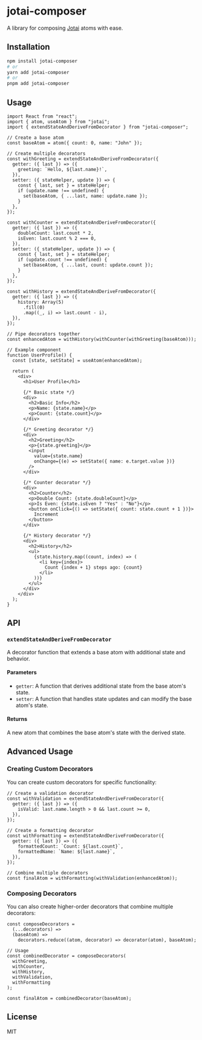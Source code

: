 <!-- @format -->

# jotai-composer

A library for composing [Jotai](https://jotai.org/) atoms with ease.

## Installation

```bash
npm install jotai-composer
# or
yarn add jotai-composer
# or
pnpm add jotai-composer
```

## Usage

```tsx
import React from "react";
import { atom, useAtom } from "jotai";
import { extendStateAndDeriveFromDecorator } from "jotai-composer";

// Create a base atom
const baseAtom = atom({ count: 0, name: "John" });

// Create multiple decorators
const withGreeting = extendStateAndDeriveFromDecorator({
  getter: ({ last }) => ({
    greeting: `Hello, ${last.name}!`,
  }),
  setter: ({ stateHelper, update }) => {
    const { last, set } = stateHelper;
    if (update.name !== undefined) {
      set(baseAtom, { ...last, name: update.name });
    }
  },
});

const withCounter = extendStateAndDeriveFromDecorator({
  getter: ({ last }) => ({
    doubleCount: last.count * 2,
    isEven: last.count % 2 === 0,
  }),
  setter: ({ stateHelper, update }) => {
    const { last, set } = stateHelper;
    if (update.count !== undefined) {
      set(baseAtom, { ...last, count: update.count });
    }
  },
});

const withHistory = extendStateAndDeriveFromDecorator({
  getter: ({ last }) => ({
    history: Array(5)
      .fill(0)
      .map((_, i) => last.count - i),
  }),
});

// Pipe decorators together
const enhancedAtom = withHistory(withCounter(withGreeting(baseAtom)));

// Example component
function UserProfile() {
  const [state, setState] = useAtom(enhancedAtom);

  return (
    <div>
      <h1>User Profile</h1>

      {/* Basic state */}
      <div>
        <h2>Basic Info</h2>
        <p>Name: {state.name}</p>
        <p>Count: {state.count}</p>
      </div>

      {/* Greeting decorator */}
      <div>
        <h2>Greeting</h2>
        <p>{state.greeting}</p>
        <input
          value={state.name}
          onChange={(e) => setState({ name: e.target.value })}
        />
      </div>

      {/* Counter decorator */}
      <div>
        <h2>Counter</h2>
        <p>Double Count: {state.doubleCount}</p>
        <p>Is Even: {state.isEven ? "Yes" : "No"}</p>
        <button onClick={() => setState({ count: state.count + 1 })}>
          Increment
        </button>
      </div>

      {/* History decorator */}
      <div>
        <h2>History</h2>
        <ul>
          {state.history.map((count, index) => (
            <li key={index}>
              Count {index + 1} steps ago: {count}
            </li>
          ))}
        </ul>
      </div>
    </div>
  );
}
```

## API

### `extendStateAndDeriveFromDecorator`

A decorator function that extends a base atom with additional state and behavior.

#### Parameters

- `getter`: A function that derives additional state from the base atom's state.
- `setter`: A function that handles state updates and can modify the base atom's state.

#### Returns

A new atom that combines the base atom's state with the derived state.

## Advanced Usage

### Creating Custom Decorators

You can create custom decorators for specific functionality:

```tsx
// Create a validation decorator
const withValidation = extendStateAndDeriveFromDecorator({
  getter: ({ last }) => ({
    isValid: last.name.length > 0 && last.count >= 0,
  }),
});

// Create a formatting decorator
const withFormatting = extendStateAndDeriveFromDecorator({
  getter: ({ last }) => ({
    formattedCount: `Count: ${last.count}`,
    formattedName: `Name: ${last.name}`,
  }),
});

// Combine multiple decorators
const finalAtom = withFormatting(withValidation(enhancedAtom));
```

### Composing Decorators

You can also create higher-order decorators that combine multiple decorators:

```tsx
const composeDecorators =
  (...decorators) =>
  (baseAtom) =>
    decorators.reduce((atom, decorator) => decorator(atom), baseAtom);

// Usage
const combinedDecorator = composeDecorators(
  withGreeting,
  withCounter,
  withHistory,
  withValidation,
  withFormatting
);

const finalAtom = combinedDecorator(baseAtom);
```

## License

MIT
